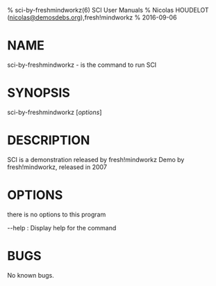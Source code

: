 % sci-by-freshmindworkz(6) SCI User Manuals
% Nicolas HOUDELOT (nicolas@demosdebs.org),fresh\!mindworkz
% 2016-09-06

# NAME
sci-by-freshmindworkz - is the command to run SCI 

# SYNOPSIS
sci-by-freshmindworkz [*options*]

# DESCRIPTION
SCI  is a demonstration released by fresh\!mindworkz
Demo by fresh\!mindworkz, released in 2007

# OPTIONS
there is no options to this program

\--help
:   Display help for the command


# BUGS
No known bugs.
